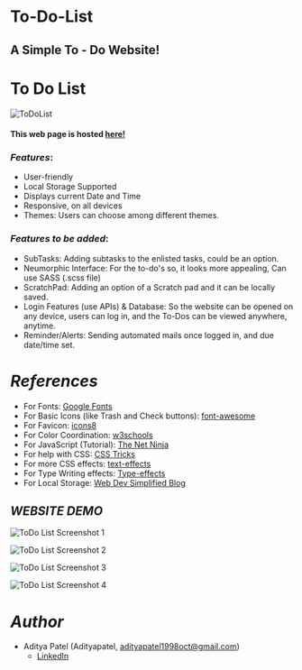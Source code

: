 
# To-Do-List

## A Simple To - Do Website!

# To Do List

![ToDoList](https://socialify.git.ci/Adityapatel-dev/ToDoList/image?description=1&forks=1&issues=1&language=1&owner=1&pattern=Brick%20Wall&pulls=1&stargazers=1&theme=Dark)

#### This web page is hosted [here!](https://aditya-to-do-list.vercel.app/)



### *Features*:

* User-friendly
* Local Storage Supported
* Displays current Date and Time
* Responsive, on all devices
* Themes: Users can choose among different themes.

### *Features to be added*:


* SubTasks: Adding subtasks to the enlisted tasks, could be an option.
* Neumorphic Interface: For the to-do's so, it looks more appealing, Can use SASS (.scss file)
* ScratchPad: Adding an option of a Scratch pad and it can be locally saved.
* Login Features (use APIs) & Database: So the website can be opened on any device, users can log in, and the To-Dos can be viewed anywhere, anytime.
* Reminder/Alerts: Sending automated mails once logged in, and due date/time set.

# *References*

* For Fonts: [Google Fonts](https://fonts.googleapis.com/css2?family=Work+Sans:wght@300&display=swap)
* For Basic Icons (like Trash and Check buttons): [font-awesome](https://fontawesome.com)
* For Favicon: [icons8](https://icons8.com/icons/)
* For Color Coordination: [w3schools](https://www.w3schools.com/colors/colors_mixer.asp?colorbottom=000000&colortop=FFFFFF)
* For JavaScript (Tutorial): [The Net Ninja](https://www.youtube.com/playlist?list=PL4cUxeGkcC9i9Ae2D9Ee1RvylH38dKuET)
* For help with CSS: [CSS Tricks](https://css-tricks.com/)
* For more CSS effects: [text-effects](https://speckyboy.com/underline-text-effects-css/)
* For Type Writing effects: [Type-effects](https://usefulangle.com/post/85/css-typewriter-animation)
* For Local Storage: [Web Dev Simplified Blog](https://blog.webdevsimplified.com/2020-08/cookies-localStorage-sessionStorage/)


## *WEBSITE DEMO*

   ![ToDo List Screenshot 1](https://github.com/Adityapatel-dev/ToDoList/blob/main/Assest/Demo1.png)
   
   ![ToDo List Screenshot 2](https://github.com/Adityapatel-dev/ToDoList/blob/main/Assest/Demo2.png)
   
   ![ToDo List Screenshot 3](https://github.com/Adityapatel-dev/ToDoList/blob/main/Assest/Demo3.png)
   
   ![ToDo List Screenshot 4](https://github.com/Adityapatel-dev/ToDoList/blob/main/Assest/Demo4.png)
# *Author*

* Aditya Patel (Adityapatel, adityapatel1998oct@gmail.com)
  - [LinkedIn](https://www.linkedin.com/in/aadyyyy)
